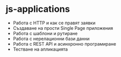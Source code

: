# js-applications

- Работа с HTTP и как се правят заявки
- Създаване на прости Single Page приложения
- Работа с шаблони и рутиране
- Работа с нерелационни бази данни
- Работа с REST API и асинхронно програмиране
- Тестване на апликацията
